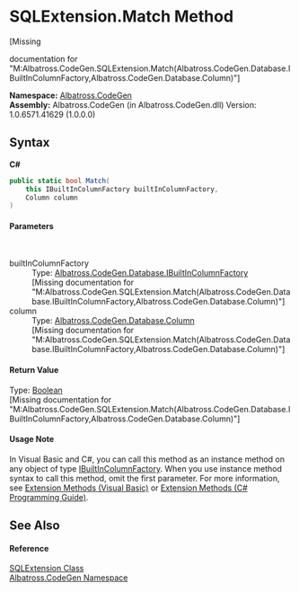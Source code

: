 # SQLExtension.Match Method 
 

\[Missing <summary> documentation for "M:Albatross.CodeGen.SQLExtension.Match(Albatross.CodeGen.Database.IBuiltInColumnFactory,Albatross.CodeGen.Database.Column)"\]

**Namespace:**&nbsp;<a href="N_Albatross_CodeGen.md">Albatross.CodeGen</a><br />**Assembly:**&nbsp;Albatross.CodeGen (in Albatross.CodeGen.dll) Version: 1.0.6571.41629 (1.0.0.0)

## Syntax

**C#**<br />
``` C#
public static bool Match(
	this IBuiltInColumnFactory builtInColumnFactory,
	Column column
)
```


#### Parameters
&nbsp;<dl><dt>builtInColumnFactory</dt><dd>Type: <a href="T_Albatross_CodeGen_Database_IBuiltInColumnFactory.md">Albatross.CodeGen.Database.IBuiltInColumnFactory</a><br />\[Missing <param name="builtInColumnFactory"/> documentation for "M:Albatross.CodeGen.SQLExtension.Match(Albatross.CodeGen.Database.IBuiltInColumnFactory,Albatross.CodeGen.Database.Column)"\]</dd><dt>column</dt><dd>Type: <a href="T_Albatross_CodeGen_Database_Column.md">Albatross.CodeGen.Database.Column</a><br />\[Missing <param name="column"/> documentation for "M:Albatross.CodeGen.SQLExtension.Match(Albatross.CodeGen.Database.IBuiltInColumnFactory,Albatross.CodeGen.Database.Column)"\]</dd></dl>

#### Return Value
Type: <a href="http://msdn2.microsoft.com/en-us/library/a28wyd50" target="_blank">Boolean</a><br />\[Missing <returns> documentation for "M:Albatross.CodeGen.SQLExtension.Match(Albatross.CodeGen.Database.IBuiltInColumnFactory,Albatross.CodeGen.Database.Column)"\]

#### Usage Note
In Visual Basic and C#, you can call this method as an instance method on any object of type <a href="T_Albatross_CodeGen_Database_IBuiltInColumnFactory.md">IBuiltInColumnFactory</a>. When you use instance method syntax to call this method, omit the first parameter. For more information, see <a href="http://msdn.microsoft.com/en-us/library/bb384936.aspx">Extension Methods (Visual Basic)</a> or <a href="http://msdn.microsoft.com/en-us/library/bb383977.aspx">Extension Methods (C# Programming Guide)</a>.

## See Also


#### Reference
<a href="T_Albatross_CodeGen_SQLExtension.md">SQLExtension Class</a><br /><a href="N_Albatross_CodeGen.md">Albatross.CodeGen Namespace</a><br />